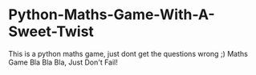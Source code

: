 # Python-Maths-Game-With-A-Sweet-Twist
This is a python maths game, just dont get the questions wrong ;)
Maths Game Bla Bla Bla, Just Don't Fail!
